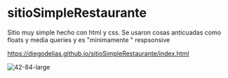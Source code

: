 # sitioSimpleRestaurante

Sitio muy simple hecho con html y css. Se usaron cosas anticuadas como floats y media queries y es "minimamente " respsonsive

https://diegodelias.github.io/sitioSimpleRestaurante/index.html


![42-84-large](https://user-images.githubusercontent.com/34484881/73115168-629a0680-3f01-11ea-9744-8bdb577c7d00.jpg)


